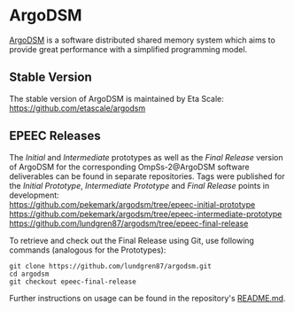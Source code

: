 # ArgoDSM

[ArgoDSM](https://www.it.uu.se/research/project/argo) is a software distributed
shared memory system which aims to provide great performance with a simplified
programming model.


## Stable Version

The stable version of ArgoDSM is maintained by Eta Scale:  
https://github.com/etascale/argodsm


## EPEEC Releases

The *Initial* and *Intermediate* prototypes as well as the *Final Release*
version of ArgoDSM for the corresponding OmpSs-2@ArgoDSM software deliverables
can be found in separate repositories. Tags were published for the
*Initial Prototype*, *Intermediate Prototype* and *Final Release* points in
development:  
https://github.com/pekemark/argodsm/tree/epeec-initial-prototype  
https://github.com/pekemark/argodsm/tree/epeec-intermediate-prototype  
https://github.com/lundgren87/argodsm/tree/epeec-final-release

To retrieve and check out the Final Release using Git, use following
commands (analogous for the Prototypes):
```
git clone https://github.com/lundgren87/argodsm.git
cd argodsm
git checkout epeec-final-release
```
Further instructions on usage can be found in the repository's [README.md](https://github.com/lundgren87/argodsm/blob/epeec-final-release/README.md).



